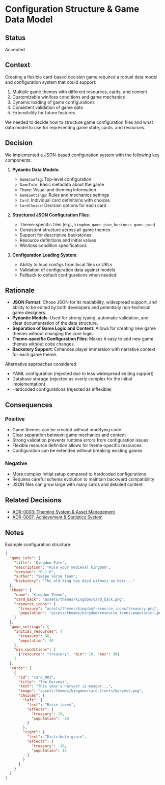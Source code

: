 # Configuration Structure & Game Data Model

## Status

Accepted

## Context

Creating a flexible card-based decision game required a robust data model and configuration system that could support:

1. Multiple game themes with different resources, cards, and content
2. Customizable win/loss conditions and game mechanics
3. Dynamic loading of game configurations
4. Consistent validation of game data
5. Extensibility for future features

We needed to decide how to structure game configuration files and what data model to use for representing game state, cards, and resources.

## Decision

We implemented a JSON-based configuration system with the following key components:

1. **Pydantic Data Models**:
   - `GameConfig`: Top-level configuration
   - `GameInfo`: Basic metadata about the game
   - `Theme`: Visual and theming information
   - `GameSettings`: Rules and mechanics settings
   - `Card`: Individual card definitions with choices
   - `CardChoice`: Decision options for each card

2. **Structured JSON Configuration Files**:
   - Theme-specific files (e.g., `kingdom_game.json`, `business_game.json`)
   - Consistent structure across all game themes
   - Support for descriptive backstories
   - Resource definitions and initial values
   - Win/loss condition specifications

3. **Configuration Loading System**:
   - Ability to load configs from local files or URLs
   - Validation of configuration data against models
   - Fallback to default configurations when needed

## Rationale

- **JSON Format**: Chose JSON for its readability, widespread support, and ability to be edited by both developers and potentially non-technical game designers.
- **Pydantic Models**: Used for strong typing, automatic validation, and clear documentation of the data structure.
- **Separation of Game Logic and Content**: Allows for creating new game themes without changing the core logic.
- **Theme-specific Configuration Files**: Makes it easy to add new game themes without code changes.
- **Backstory Support**: Enhances player immersion with narrative context for each game theme.

Alternative approaches considered:
- YAML configuration (rejected due to less widespread editing support)
- Database storage (rejected as overly complex for the initial implementation)
- Hardcoded configurations (rejected as inflexible)

## Consequences

### Positive
- Game themes can be created without modifying code
- Clear separation between game mechanics and content
- Strong validation prevents runtime errors from configuration issues
- Flexible resource definition allows for theme-specific resources
- Configuration can be extended without breaking existing games

### Negative
- More complex initial setup compared to hardcoded configurations
- Requires careful schema evolution to maintain backward compatibility
- JSON files can grow large with many cards and detailed content

## Related Decisions

- [ADR-0003: Theming System & Asset Management](0003-theming-system-asset-management.md)
- [ADR-0007: Achievement & Statistics System](0007-achievement-statistics-system.md)

## Notes

Example configuration structure:
```json
{
  "game_info": {
    "title": "Kingdom Fate",
    "description": "Rule your medieval kingdom",
    "version": "0.1.0",
    "author": "Swipe Verse Team",
    "backstory": "The old king has died without an heir..."
  },
  "theme": {
    "name": "Kingdom Theme",
    "card_back": "assets/themes/kingdom/card_back.png",
    "resource_icons": {
      "treasury": "assets/themes/kingdom/resource_icons/treasury.png",
      "population": "assets/themes/kingdom/resource_icons/population.png"
    }
  },
  "game_settings": {
    "initial_resources": {
      "treasury": 50,
      "population": 50
    },
    "win_conditions": [
      {"resource": "treasury", "min": 10, "max": 90}
    ]
  },
  "cards": [
    {
      "id": "card_001",
      "title": "The Harvest",
      "text": "This year's harvest is meager...",
      "image": "assets/themes/kingdom/card_fronts/harvest.png",
      "choices": {
        "left": {
          "text": "Raise taxes",
          "effects": {
            "treasury": 15,
            "population": -10
          }
        },
        "right": {
          "text": "Distribute grain",
          "effects": {
            "treasury": -10,
            "population": 15
          }
        }
      }
    }
  ]
}
```